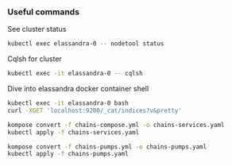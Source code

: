 ### Useful commands

See cluster status
```bash
kubectl exec elassandra-0 -- nodetool status
```
Cqlsh for cluster
```bash
kubectl exec -it elassandra-0 -- cqlsh
```

Dive into elassandra docker container shell
```bash
kubectl exec -it elassandra-0 bash
curl -XGET 'localhost:9200/_cat/indices?v&pretty'
```



```bash
kompose convert -f chains-compose.yml -o chains-services.yaml
kubectl apply -f chains-services.yaml
```

```bash
kompose convert -f chains-pumps.yml -o chains-pumps.yaml
kubectl apply -f chains-pumps.yaml
```